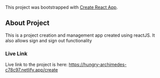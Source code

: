 This project was bootstrapped with [Create React App](https://github.com/facebook/create-react-app).

## About Project

This is a project creation and management app created using reactJS. It also allows sign and sign out functionality

### Live Link

Live link to the project is here: https://hungry-archimedes-c78c97.netlify.app/create
